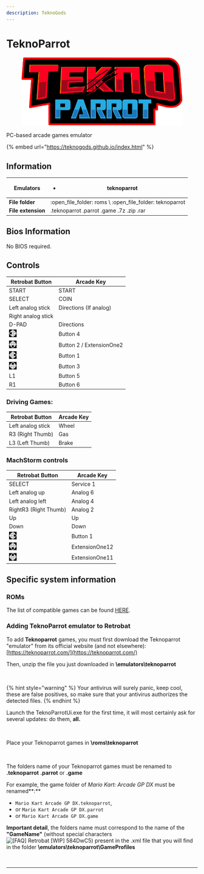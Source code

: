 ```yaml
---
description: TeknoGods
---
```


# TeknoParrot

<figure><img src="https://raw.githubusercontent.com/fabricecaruso/es-theme-carbon/52ff37c9e265587d006945a2ba695b5a962b3a3d/art/logos/teknoparrot.svg" alt=""><figcaption></figcaption></figure>

PC-based arcade games emulator

{% embed url="https://teknogods.github.io/index.html" %}

## Information

| **Emulators**      | <ul><li>teknoparrot</li></ul>                                |
| ------------------ | ------------------------------------------------------------ |
| **File folder**    | :open\_file\_folder: roms \ :open\_file\_folder: teknoparrot |
| **File extension** | .teknoparrot .parrot .game .7z .zip .rar                     |

## Bios Information

No BIOS required.

## Controls

| Retrobat Button                                       | Arcade Key               |
| ----------------------------------------------------- | ------------------------ |
| START                                                 | START                    |
| SELECT                                                | COIN                     |
| Left analog stick                                     | Directions (If analog)   |
| Right analog stick                                    |                          |
| D-PAD                                                 | Directions               |
| ![](<../../../.gitbook/assets/image (2) (1) (1).png>) | Button 4                 |
| ![](<../../../.gitbook/assets/image (1) (2) (1).png>) | Button 2 / ExtensionOne2 |
| ![](<../../../.gitbook/assets/image (4) (1).png>)     | Button 1                 |
| ![](<../../../.gitbook/assets/image (3) (1) (2).png>) | Button 3                 |
| L1                                                    | Button 5                 |
| R1                                                    | Button 6                 |

### Driving Games:

| Retrobat Button   | Arcade Key |
| ----------------- | ---------- |
| Left analog stick | Wheel      |
| R3 (Right Thumb)  | Gas        |
| L3 (Left Thumb)   | Brake      |

### MachStorm controls

| Retrobat Button                                       | Arcade Key     |
| ----------------------------------------------------- | -------------- |
| SELECT                                                | Service 1      |
| Left analog up                                        | Analog 6       |
| Left analog left                                      | Analog 4       |
| RightR3 (Right Thumb)                                 | Analog 2       |
| Up                                                    | Up             |
| Down                                                  | Down           |
| ![](<../../../.gitbook/assets/image (4) (1).png>)     | Button 1       |
| ![](<../../../.gitbook/assets/image (1) (2) (1).png>) | ExtensionOne12 |
| ![](<../../../.gitbook/assets/image (3) (1) (2).png>) | ExtensionOne11 |

## Specific system information

### ROMs

The list of compatible games can be found [HERE](https://teknogods.github.io/compatibility.html).

### Adding TeknoParrot emulator to Retrobat

To add **Teknoparrot** games, you must first download the Teknoparrot "emulator" from its official website (and not elsewhere): [https://teknoparrot.com/](https://teknoparrot.com/)

Then, unzip the file you just downloaded in **\emulators\teknoparrot**

<figure><img src="https://i.imgur.com/fAk6RTy.png" alt=""><figcaption></figcaption></figure>

{% hint style="warning" %}
Your antivirus will surely panic, keep cool, these are false positives, so make sure that your antivirus authorizes the detected files.
{% endhint %}

Launch the TeknoParrotUi.exe for the first time, it will most certainly ask for several updates: do them, **all.**

<figure><img src="https://i.imgur.com/liUVclK.png" alt=""><figcaption></figcaption></figure>

Place your Teknoparrot games in **\roms\teknoparrot**

<figure><img src="https://i.imgur.com/rjJ3XuI.png" alt=""><figcaption></figcaption></figure>

The folders name of your Teknoparrot games must be renamed to **.teknoparrot** **.parrot** or **.game**

For example, the game folder of _Mario Kart: Arcade GP DX_ must be renamed**:**&#x20;

* `Mario Kart Arcade GP DX.teknoparrot`,&#x20;
* or `Mario Kart Arcade GP DX.parrot`
* or `Mario Kart Arcade GP DX.game`

**Important detail**, the folders name must correspond to the name of the **"GameName"** (without special characters ![\[FAQ\] Retrobat \[WIP\] 584DwC5](https://i.imgur.com/584DwC5.png)) present in the .xml file that you will find in the folder **\emulators\teknoparrot\GameProfiles**

<figure><img src="https://i.imgur.com/wKid67O.png" alt=""><figcaption></figcaption></figure>

****
